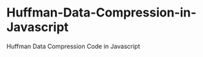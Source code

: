 Huffman-Data-Compression-in-Javascript
======================================
Huffman Data Compression Code in Javascript
